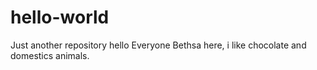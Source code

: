 # hello-world
Just another repository
hello Everyone
Bethsa here, i like chocolate and domestics animals.
